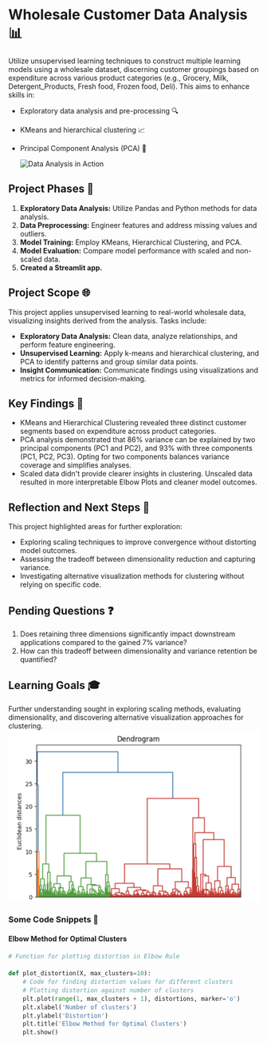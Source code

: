 # Wholesale Customer Data Analysis 📊

Utilize unsupervised learning techniques to construct multiple learning models using a wholesale dataset, discerning customer groupings based on expenditure across various product categories (e.g., Grocery, Milk, Detergent_Products, Fresh food, Frozen food, Deli). This aims to enhance skills in:

- Exploratory data analysis and pre-processing 🔍
- KMeans and hierarchical clustering 📈
- Principal Component Analysis (PCA) 🧬

  ![Data Analysis in Action](https://media.giphy.com/media/2ldspiMPFVdXJ34gDc/giphy.gif)


## Project Phases 🚀

1. **Exploratory Data Analysis:** Utilize Pandas and Python methods for data analysis.
2. **Data Preprocessing:** Engineer features and address missing values and outliers.
3. **Model Training:** Employ KMeans, Hierarchical Clustering, and PCA.
4. **Model Evaluation:** Compare model performance with scaled and non-scaled data.
5. **Created a Streamlit app.** 

## Project Scope 🌐

This project applies unsupervised learning to real-world wholesale data, visualizing insights derived from the analysis. Tasks include:

- **Exploratory Data Analysis:** Clean data, analyze relationships, and perform feature engineering.
- **Unsupervised Learning:** Apply k-means and hierarchical clustering, and PCA to identify patterns and group similar data points.
- **Insight Communication:** Communicate findings using visualizations and metrics for informed decision-making.

## Key Findings 🔑

- KMeans and Hierarchical Clustering revealed three distinct customer segments based on expenditure across product categories.
- PCA analysis demonstrated that 86% variance can be explained by two principal components (PC1 and PC2), and 93% with three components (PC1, PC2, PC3). Opting for two components balances variance coverage and simplifies analyses.
- Scaled data didn't provide clearer insights in clustering. Unscaled data resulted in more interpretable Elbow Plots and cleaner model outcomes.

## Reflection and Next Steps 🤔

This project highlighted areas for further exploration:

- Exploring scaling techniques to improve convergence without distorting model outcomes.
- Assessing the tradeoff between dimensionality reduction and capturing variance.
- Investigating alternative visualization methods for clustering without relying on specific code.

## Pending Questions ❓

1. Does retaining three dimensions significantly impact downstream applications compared to the gained 7% variance?
2. How can this tradeoff between dimensionality and variance retention be quantified?

## Learning Goals 🎓

Further understanding sought in exploring scaling methods, evaluating dimensionality, and discovering alternative visualization approaches for clustering.
![Dendrogram](image/Dendogram.png)

### Some Code Snippets 📜


#### Elbow Method for Optimal Clusters

```python
# Function for plotting distortion in Elbow Rule

def plot_distortion(X, max_clusters=10):
    # Code for finding distortion values for different clusters
    # Plotting distortion against number of clusters
    plt.plot(range(1, max_clusters + 1), distortions, marker='o')
    plt.xlabel('Number of clusters')
    plt.ylabel('Distortion')
    plt.title('Elbow Method for Optimal Clusters')
    plt.show()


